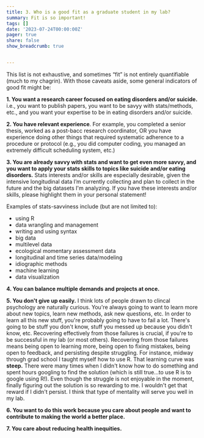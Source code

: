 ```yaml
---
title: 3. Who is a good fit as a graduate student in my lab?
summary: Fit is so important!
tags: []
date: '2023-07-24T00:00:00Z'
pager: true
share: false
show_breadcrumb: true


---
```

This list is not exhaustive, and sometimes “fit” is not entirely quantifiable (much to my chagrin). With those caveats aside, some general indicators of good fit might be:

**1.  You want a research career focused on eating disorders and/or suicide.** i.e., you want to publish papers, you want to be savyy with stats/methods, etc., and you want your expertise to be in eating disorders and/or suicide.

**2.  You have relevant experience**. For example, you completed a senior thesis, worked as a post-bacc research coordinator, OR you have experience doing other things that required systematic adherence to a procedure or protocol (e.g., you did computer coding, you managed an extremely difficult scheduling system, etc.)

**3.  You are already savvy with stats and want to get even more savvy, and you want to apply your stats skills to topics like suicide and/or eating disorders.** Stats interests and/or skills are especially desirable, given the intensive longitudinal data I’m currently collecting and plan to collect in the future and the big datasets I'm analyzing. If you have these interests and/or skills, please highlight them in your personal statement!

Examples of stats-savviness include (but are not limited to):
- using R
- data wrangling and management
- writing and using syntax
- big data
- multilevel data
- ecological momentary assessment data
- longitudinal and time series data/modeling
- idiographic methods
- machine learning
- data visualization

**4.  You can balance multiple demands and projects at once.**

**5. You don't give up easily.** I think lots of people drawn to clincal psychology are naturally curious. You're always going to want to learn more about new topics, learn new methods, ask new questions, etc. In order to learn all this new stuff, you're probably going to have to fail a lot. There's going to be stuff you don't know, stuff you messed up because you didn't know, etc. Recovering effectively from those failures is crucial, if you're to be successful in my lab (or most others). Recovering from those failures means being open to learning more, being open to fixing mistakes, being open to feedback, and persisting despite  struggling. For instance, midway through grad school I taught myself how to use R. That learning curve was **steep.** There were many times when I didn't know how to do something and spent hours googling to find the solution (which is still true...to use R is to google using R!). Even though the struggle is not enjoyable in the moment, finally figuring out the solution is so rewarding to me. I wouldn't get that reward if I didn't persist. I think that type of mentality will serve you well in my lab.

**6.  You want to do this work because you care about people and want to contribute to making the world a better place.** 

**7.  You care about reducing health inequities.**
